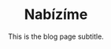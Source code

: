 ---
template: OfferPage
slug: nabidka
title: Nabízíme
subtitle: This is the blog page subtitle.
meta:
  description: This is a meta description.
  title: Nabízíme
---